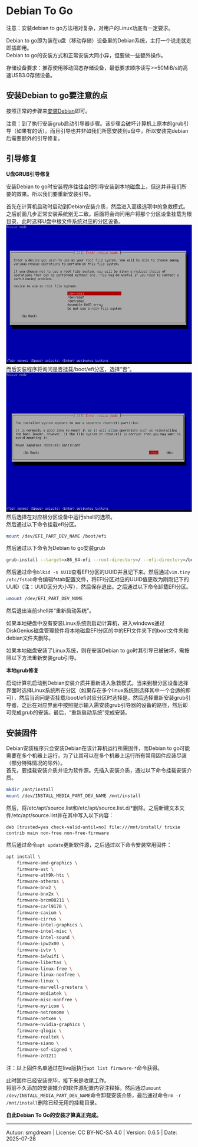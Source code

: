 # Debian To Go
注意：安装debian to go方法相对复杂，对用户的Linux功底有一定要求。

Debian to go即为装在u盘（移动存储）设备里的Debian系统，主打一个说走就走即插即用。  
Debian to go的安装方式和正常安装大同小异，但要做一些额外操作。

存储设备要求：推荐使用移动固态存储设备，最低要求顺序读写>=50MiB/s的高速USB3.0存储设备。

## 安装Debian to go要注意的点

按照正常的步骤来[安装Debian](../start/install-deb.md)即可。  

注意：到了执行安装grub启动引导器步骤。该步骤会破坏计算机上原本的grub引导（如果有的话）。而且引导也并非如我们所愿安装到u盘中，所以安装完debian后需要额外的引导修复。

## 引导修复

**U盘GRUB引导修复**  

安装Debian to go时安装程序往往会把引导安装到本地磁盘上，但这并非我们所要的效果。所以我们要重新安装引导。 

首先在计算机启动时启动到Debian安装介质，然后进入高级选项中的急救模式。之后前面几步正常安装系统别无二致。后面将会询问用户将那个分区设备挂载为根目录，此时选择U盘中根文件系统对应的分区设备。  
![](images/deb-togo/select-root.png)   
而后安装程序将询问是否挂载/boot/efi分区，选择“否”。  
![](images/deb-togo/mount-efi-yn.png)  
然后选择在对应根分区设备中运行shell的选项。  
然后通过以下命令挂载efi分区。  
```sh
mount /dev/EFI_PART_DEV_NAME /boot/efi
```
然后通过以下命令为Debian to go安装grub
```sh
grub-install --target=x86_64-efi --root-directory=/ --efi-directory=/boot/efi /dev/USB_DISK_DEV_NAME --removable
```
然后通过命令`blkid -s UUID`查看EFI分区的UUID并且记下来。然后通过`vim.tiny /etc/fstab`命令编辑fstab配置文件，将EFI分区对应的UUID值更改为刚刚记下的UUID（注：UUID区分大小写），然后保存退出。之后通过以下命令卸载EFI分区。  
```sh
umount /dev/EFI_PART_DEV_NAME
```
然后退出当前shell并“重新启动系统”。  

如果本地硬盘中没有安装Linux系统则启动计算机，进入windows通过DiskGenius磁盘管理软件将本地磁盘EFI分区的中的EFI文件夹下的boot文件夹和debian文件夹删除。  

如果本地磁盘安装了Linux系统，则在安装Debian to go时其引导已被破坏，需按照以下方法重新安装grub引导。  

**本地grub修复**  

启动计算机启动到Debian安装介质并重新进入急救模式。当来到根分区设备选择界面时选择Linux系统所在分区（如果存在多个linux系统则选择其中一个合适的即可），然后当询问是否挂载/boot/efi对应分区时选择是。然后选择重新安装grub引导器，之后在对应界面中按照提示输入需安装grub引导器的设备的路径，然后即可完成grub的安装。最后，“重新启动系统”完成安装。

## 安装固件

Debian安装程序只会安装Debian在该计算机运行所需固件，而Debian to go可能需要在多个机器上运行，为了让其可以在多个机器上运行所有常用固件应装尽装（部分特殊情况的除外）。  
首先，要挂载安装介质并设为软件源。先插入安装介质，通过以下命令挂载安装介质。  
```sh
mkdir /mnt/install
mount /dev/INSTALL_MEDIA_PART_DEV_NAME /mnt/install
```
然后，将/etc/apt/source.list和/etc/apt/source.list.d/*删除。之后新建文本文件/etc/apt/source.list并在其中写入以下内容：  
```
deb [trusted=yes check-valid-until=no] file:///mnt/install/ trixie contrib main non-free non-free-firmware
```
然后通过命令`apt update`更新软件源，之后通过以下命令安装常用固件：  
```sh
apt install \
	firmware-amd-graphics \
	firmware-ast \
	firmware-ath9k-htc \
	firmware-atheros \
	firmware-bnx2 \
	firmware-bnx2x \
	firmware-brcm80211 \
	firmware-carl9170 \
	firmware-cavium \
	firmware-cirrus \
	firmware-intel-graphics \
	firmware-intel-misc \
	firmware-intel-sound \
	firmware-ipw2x00 \
	firmware-ivtv \
	firmware-iwlwifi \
	firmware-libertas \
	firmware-linux-free \
	firmware-linux-nonfree \
	firmware-linux \
	firmware-marvell-prestera \
	firmware-mediatek \
	firmware-misc-nonfree \
	firmware-myricom \
	firmware-netronome \
	firmware-netxen \
	firmware-nvidia-graphics \
	firmware-qlogic \
	firmware-realtek \
	firmware-siano \
	firmware-sof-signed \
	firmware-zd1211
```
注：以上固件名单通过在live版执行`apt list firmware-*`命令获得。

此时固件已经安装完毕，接下来是收尾工作。  
将前不久添加的安装媒介的软件源配置内容注释掉，然后通过`umount /dev/INSTALL_MEDIA_PART_DEV_NAME`命令卸载安装介质，最后通过命令`rm -r /mnt/install`删除已经无用的挂载目录。  

**自此Debian To Go的安装才算真正完成。**  

---
Autuor: smgdream | License: CC BY-NC-SA 4.0 | Version: 0.6.5 | Date: 2025-07-28
